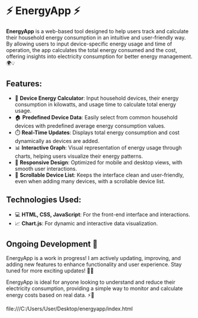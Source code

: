 # ⚡️ EnergyApp ⚡️

**EnergyApp** is a web-based tool designed to help users track and calculate their household energy consumption in an intuitive and user-friendly way. By allowing users to input device-specific energy usage and time of operation, the app calculates the total energy consumed and the cost, offering insights into electricity consumption for better energy management. 🌍💡

## Features:
- 🔢 **Device Energy Calculator**: Input household devices, their energy consumption in kilowatts, and usage time to calculate total energy usage.
- 🏠 **Predefined Device Data**: Easily select from common household devices with predefined average energy consumption values.
- ⏱️ **Real-Time Updates**: Displays total energy consumption and cost dynamically as devices are added.
- 📊 **Interactive Graph**: Visual representation of energy usage through charts, helping users visualize their energy patterns.
- 📱 **Responsive Design**: Optimized for mobile and desktop views, with smooth user interactions.
- 📜 **Scrollable Device List**: Keeps the interface clean and user-friendly, even when adding many devices, with a scrollable device list.

## Technologies Used:
- 💻 **HTML, CSS, JavaScript**: For the front-end interface and interactions.
- 📈 **Chart.js**: For dynamic and interactive data visualization.

## Ongoing Development 🚧
EnergyApp is a work in progress! I am actively updating, improving, and adding new features to enhance functionality and user experience. Stay tuned for more exciting updates! 🔄✨

EnergyApp is ideal for anyone looking to understand and reduce their electricity consumption, providing a simple way to monitor and calculate energy costs based on real data. ⚡💸

file:///C:/Users/User/Desktop/energyapp/index.html
